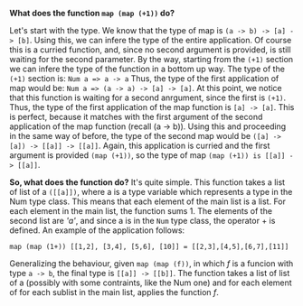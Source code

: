 **What does the function `map (map (+1))` do?**

Let's start with the type.
We know that the type of map is `(a -> b) -> [a] -> [b]`. Using this, we can infere the type of the entire application. Of course this is a curried function, and, since no second argument is provided, is still waiting for the second parameter. 
By the way, starting from the `(+1)` section we can infere the type of the function in a bottom up way. The type of the `(+1)` section is: `Num a => a -> a`
Thus, the type of the first application of map would be: `Num a => (a -> a) -> [a] -> [a]`. At this point, we notice that this function is waiting for a second anrgument, since the first is `(+1)`. Thus, the type of the first application of the map function is `[a] -> [a]`. This is perfect, because it matches with the first argument of the second application of the map function (recall (a -> b)). Using this and proceeding in the same way of before, the type of the second map would be `([a] -> [a]) -> [[a]] -> [[a]]`. Again, this application is curried and the first argument is provided `(map (+1))`, so the type of map `(map (+1)) is [[a]] -> [[a]]`.

**So, what does the function do?**
It's quite simple. This function takes a list of list of a `([[a]])`, where a is a type variable which represents a type in the Num type class. This means that each element of the main list is a list. For each element in the main list, the function sums 1. The elements of the second list are *'a'*, and since a is in the `Num` type class, the operator + is defined. An example of the application follows:
```
map (map (1+)) [[1,2], [3,4], [5,6], [10]] = [[2,3],[4,5],[6,7],[11]]
```

Generalizing the behaviour, given `map (map (f))`, in which *f* is a funcion with type `a -> b`, the final type is `[[a]] -> [[b]]`. The function takes a list of list of a (possibly with some contraints, like the Num one) and for each element of for each sublist in the main list, applies the function *f*.

